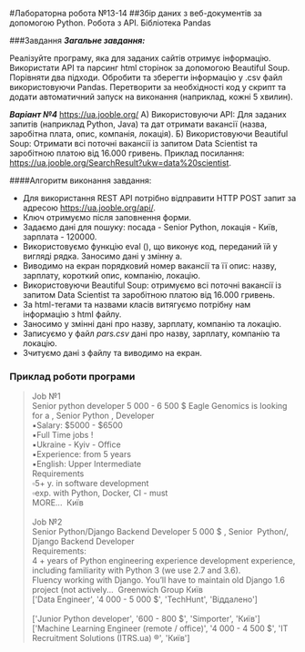 #Лабораторна робота №13-14
##Збір даних з веб-документів за допомогою Python. Робота з API. Бібліотека Pandas

###Завдання
***Загальне завдання:***

Реалізуйте програму, яка для заданих сайтів отримує інформацію. Використати API та парсинг html сторінок за допомогою Beautiful Soup. Порівняти два підходи. Обробити та зберегти інформацію у .csv файл використовуючи Pandas.
Перетворити за необхідності код у скрипт та додати автоматичний запуск на виконання (наприклад, кожні 5 хвилин).

***Варіант №4***
https://ua.jooble.org/
А) Використовуючи API:
Для заданих запитів (наприклад Python, Java) та дат отримати вакансії (назва, заробітна плата, опис, компанія, локація).
Б) Використовуючи Beautiful Soup:
Отримати всі поточні вакансії із запитом Data Scientist та заробітною платою від 16.000 гривень. 
Приклад посилання: https://ua.jooble.org/SearchResult?ukw=data%20scientist.


####Алгоритм виконання завдання:
- Для використання REST API потрібно відправити HTTP POST запит за адресою https://ua.jooble.org/api/<API KEY>.
- Ключ отримуємо після заповнення форми.  
- Задаємо дані для пошуку: посада - Senior Python, локація - Київ, зарплата - 120000.
- Використовуємо функцію eval (), що виконує код, переданий їй у вигляді рядка. Заносимо дані у змінну a.
- Виводимо на екран порядковий номер вакансії та її опис: назву, зарплату, короткий опис, компанію, локацію.
- Використовуючи Beautiful Soup: отримуємо всі поточні вакансії із запитом Data Scientist та заробітною
  платою від 16.000 гривень.
- За html-тегами та назвами класів витягуємо потрібну нам інформацію з html файлу.
- Заносимо у змінні дані про назву, зарплату, компанію та локацію.  
- Записуємо у файл *pars.csv* дані про назву, зарплату, компанію та локацію.
- Зчитуємо дані з файлу та виводимо на екран.


### Приклад роботи програми
> Job №1 <br>
> Senior python developer 5 000 - 6 500 $ Eagle Genomics is looking for a , Senior Python , Developer <br>
> ▪️Salary:  $5000 - $6500 <br> 
> ▪️Full Time jobs ! <br>
> ▪️Ukraine - Kyiv - Office <br>
> ▪️Experience:  from 5 years <br>
> ▪️English:  Upper Intermediate <br> 
>  Requirements <br> 
> ▫️5+ y. in software development <br> 
> ▫️exp. with Python,  Docker,  CI - must <br> 
> MORE...&nbsp; Київ <br>  <br> 
> Job №2 <br> 
> Senior Python/Django Backend Developer 5 000 $ , Senior  Python/, Django Backend Developer <br> 
> Requirements:  <br> 
> 4 + years of Python engineering experience development experience,  including familiarity with Python 3 (we use 2.7 and 3.6). <br> 
> Fluency working with Django. You’ll have to maintain old Django 1.6 project (not actively...&nbsp; Greenwich Group Київ <br> 
> ['Data Engineer', '4 000 - 5 000 $', 'TechHunt', 'Віддалено'] <br> <br>
> ['Junior Python developer', '600 - 800 $', 'Simporter', 'Київ'] <br> 
> ['Machine Learning Engineer (remote / office)', '4 000 - 4 500 $', 'IT Recruitment Solutions (ITRS.ua) ®', 'Київ'] <br> 
